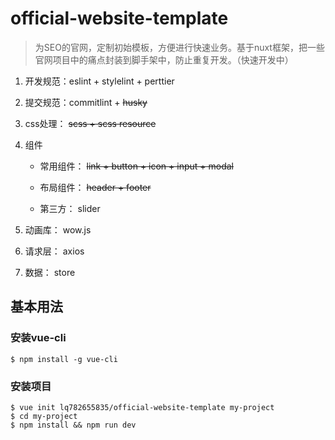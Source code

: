 # official-website-template

 > 为SEO的官网，定制初始模板，方便进行快速业务。基于nuxt框架，把一些官网项目中的痛点封装到脚手架中，防止重复开发。（快速开发中）

1. 开发规范：eslint + stylelint + perttier

1. 提交规范：commitlint + ~~husky~~

1. css处理： ~~scss + scss resource~~

1. 组件 

   * 常用组件： ~~link + button + icon + input + modal~~

   * 布局组件： ~~header + footer~~

   * 第三方： slider

1. 动画库： wow.js

1. 请求层： axios

1. 数据： store

## 基本用法

### 安装vue-cli

``` shell
$ npm install -g vue-cli
```

### 安装项目

``` shell
$ vue init lq782655835/official-website-template my-project
$ cd my-project
$ npm install && npm run dev
```